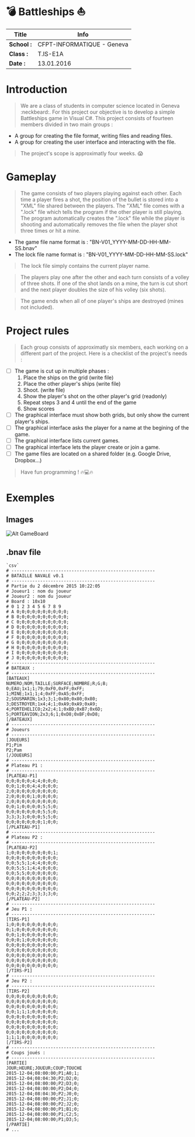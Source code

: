 # :bomb: Battleships :boat:

| Title      |  Info                      |
|------------|----------------------------|
|**School :**| CFPT-INFORMATIQUE - Geneva |
|**Class :** | T.IS-E1A                   |
|**Date :**  | 13.01.2016                 |


# Introduction
> We are a class of students in computer science located in Geneva :neckbeard:. For this project our objective is to develop
a simple Battleships game in Visual C#. This project consists of fourteen members divided in two main groups :
  - A group for creating the file format, writing files and reading files.
  - A group for creating the user interface and interacting with the file.

> The project's scope is approximatly four weeks. :scream:

# Gameplay
> The game consists of two players playing against each other. Each time a player fires a shot,
the position of the bullet is stored into a "XML" file shared between the players. The "XML" file
comes with a ".lock" file which tells the program if the other player is still playing.
The program automatically creates the ".lock" file while the player is shooting and automatically
removes the file when the player shot three times or hit a mine.
  - The game file name format is : "BN-V01_YYYY-MM-DD-HH-MM-SS.bnav"
  - The lock file name format is : "BN-V01_YYYY-MM-DD-HH-MM-SS.lock"

> The lock file simply contains the current player name.

> The players play one after the other and each turn consists of a volley of three shots. If one of the 
shot lands on a mine, the turn is cut short and the next player doubles the size of his volley (six shots).

> The game ends when all of one player's ships are destroyed (mines not included).

# Project rules
> Each group consists of approximatly six members, each working on a different part of the project.
Here is a checklist of the project's needs :
  - [ ] The game is cut up in multiple phases :
    1. Place the ships on the grid (write file)
    2. Place the other player's ships (write file)
    3. Shoot. (write file)
    4. Show the player's shot on the other player's grid (readonly)
    5. Repeat steps 3 and 4 until the end of the game
    6. Show scores
  - [ ] The graphical interface must show both grids, but only show the current player's ships.
  - [ ] The graphical interface asks the player for a name at the begining of the game.
  - [ ] The graphical interface lists current games.
  - [ ] The graphical interface lets the player create or join a game.
  - [ ] The game files are located on a shared folder (e.g. Google Drive, Dropbox...)

> Have fun programming ! :fire::computer::fire:

# Exemples 
## Images
![Alt GameBoard](http://i.imgur.com/c5AWbqG.png?1)
## .bnav file

    `csv`
    # -------------------------------------------------------
    # BATAILLE NAVALE v0.1
    # -------------------------------------------------------
    # Partie du 2 décembre 2015 10:22:05
    # Joueur1 : nom du joueur
    # Joueur2 : nom du joueur
    # Board : 10x10
    # 0 1 2 3 4 5 6 7 8 9
    # A 0;0;0;0;0;0;0;0;0;0;
    # B 0;0;0;0;0;0;0;0;0;0;
    # C 0;0;0;0;0;0;0;0;0;0;
    # D 0;0;0;0;0;0;0;0;0;0;
    # E 0;0;0;0;0;0;0;0;0;0;
    # F 0;0;0;0;0;0;0;0;0;0;
    # G 0;0;0;0;0;0;0;0;0;0;
    # H 0;0;0;0;0;0;0;0;0;0;
    # I 0;0;0;0;0;0;0;0;0;0;
    # J 0;0;0;0;0;0;0;0;0;0;
    # -------------------------------------------------------
    # BATEAUX : 
    # -------------------------------------------------------
    [BATEAUX]
    NUMERO;NOM;TAILLE;SURFACE;NOMBRE;R;G;B;
    0;EAU;1x1;1;79;0xF0,0xFF;0xFF;
    1;MINE;1x1;1;4;0xFF;0xA5;0xFF;
    2;SOUSMARIN;1x3;3;1;0x80;0x80;0x80;
    3;DESTROYER;1x4;4;1;0xA9;0xA9;0xA9;
    4;PORTEHELICO;2x2;4;1;0xBD;0xB7;0x6D;
    5;PORTEAVION;2x3;6;1;0xD8;0xBF;0xD8;
    [/BATEAUX]
    # -------------------------------------------------------
    # Joueurs
    # -------------------------------------------------------
    [JOUEURS]
    P1;Pim
    P2;Pam
    [/JOUEURS]
    # -------------------------------------------------------
    # Plateau P1 : 
    # -------------------------------------------------------
    [PLATEAU-P1]
    0;0;0;0;0;4;4;0;0;0;
    0;0;1;0;0;4;4;0;0;0;
    2;0;0;0;0;0;0;0;0;0;
    2;0;0;0;0;1;0;0;0;0;
    2;0;0;0;0;0;0;0;0;0;
    0;0;1;0;0;0;0;5;5;0;
    0;0;0;0;0;0;0;5;5;0;
    3;3;3;3;0;0;0;5;5;0;
    0;0;0;0;0;0;0;1;0;0;
    [/PLATEAU-P1]
    # -------------------------------------------------------
    # Plateau P2 : 
    # -------------------------------------------------------
    [PLATEAU-P2]
    1;0;0;0;0;0;0;0;0;1;
    0;0;0;0;0;0;0;0;0;0;
    0;0;5;5;1;4;4;0;0;0;
    0;0;5;5;1;4;4;0;0;0;
    0;0;5;5;0;0;0;0;0;0;
    0;0;0;0;0;0;0;0;0;0;
    0;0;0;0;0;0;0;0;0;0;
    0;0;0;0;0;0;0;0;0;0;
    0;0;2;2;2;3;3;3;3;0;
    [/PLATEAU-P2]
    # -------------------------------------------------------
    # Jeu P1 : 
    # -------------------------------------------------------
    [TIRS-P1]
    1;0;0;0;0;0;0;0;0;0;
    0;1;0;0;0;0;0;0;0;0;
    0;0;1;0;0;0;0;0;0;0;
    0;0;0;1;0;0;0;0;0;0;
    0;0;0;0;0;0;0;0;0;0;
    0;0;0;0;0;0;0;0;0;0;
    0;0;0;0;0;0;0;0;0;0;
    0;0;0;0;0;0;0;0;0;0;
    0;0;0;0;0;0;0;0;0;0;
    [/TIRS-P1]
    # -------------------------------------------------------
    # Jeu P2 : 
    # -------------------------------------------------------
    [TIRS-P2]
    0;0;0;0;0;0;0;0;0;0;
    0;0;0;0;0;0;0;0;0;0;
    0;0;0;0;0;0;0;0;0;0;
    0;0;1;1;1;0;0;0;0;0;
    0;0;0;0;0;0;0;0;0;0;
    0;0;0;0;0;0;0;0;0;0;
    0;0;0;0;0;0;0;0;0;0;
    0;0;0;0;0;0;0;0;0;0;
    1;1;1;0;0;0;0;0;0;0;
    [/TIRS-P2]
    # -------------------------------------------------------
    # Coups joués :
    # -------------------------------------------------------
    [PARTIE]
    JOUR;HEURE;JOUEUR;COUP;TOUCHE
    2015-12-04;08:00:00;P1;A0;1;
    2015-12-04;08:04:30;P2;D2;0;
    2015-12-04;08:00:00;P2;D3;0;
    2015-12-04;08:00:00;P2;D4;0;
    2015-12-04;08:04:30;P2;J0;0;
    2015-12-04;08:00:00;P2;J1;0;
    2015-12-04;08:00:00;P2;J2;0;
    2015-12-04;08:00:00;P1;B1;0;
    2015-12-04;08:00:00;P1;C2;5;
    2015-12-04;08:00:00;P1;D3;5;
    [/PARTIE]
    # ...
